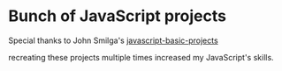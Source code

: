 # Bunch of JavaScript projects

Special thanks to John Smilga's [javascript-basic-projects](https://github.com/john-smilga/javascript-basic-projects)

recreating these projects multiple times increased my JavaScript's skills.